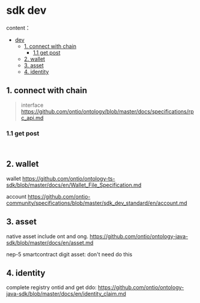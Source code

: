 
# sdk dev



content：
* [dev](#dev)
	* [1. connect with chain](#1-connect-with-chain)
		* [1.1 get post](#11-get-post)
	* [2. wallet](#2-wallet)
	* [3. asset](#3-asset)
	* [4. identity](#3-identity)

## 1. connect with chain

>interface https://github.com/ontio/ontology/blob/master/docs/specifications/rpc_api.md

###  1.1 **get post**


```


```

## 2. wallet

wallet https://github.com/ontio/ontology-ts-sdk/blob/master/docs/en/Wallet_File_Specification.md 

account https://github.com/ontio-community/specifications/blob/master/sdk_dev_standard/en/account.md

## 3. asset

native asset include ont and ong.
https://github.com/ontio/ontology-java-sdk/blob/master/docs/en/asset.md

nep-5 smartcontract digit asset:
don't need do this

## 4. identity
complete registry ontid and get ddo:
https://github.com/ontio/ontology-java-sdk/blob/master/docs/en/identity_claim.md
